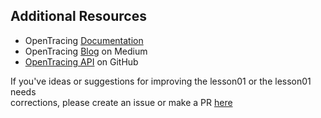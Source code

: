 ## Additional Resources

* OpenTracing [Documentation](http://opentracing.io/)
* OpenTracing [Blog](https://medium.com/opentracing) on Medium
* [OpenTracing API](https://github.com/opentracing) on GitHub

If you've ideas or suggestions for improving the lesson01 or the lesson01 needs  
corrections, please create an issue or make a PR [here](https://github.com/pgadige/katacoda-scenarios)
